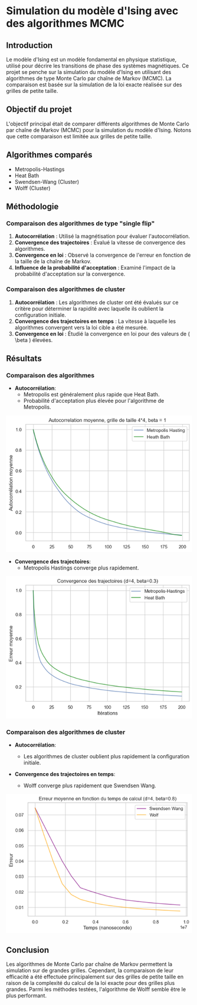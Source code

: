 # Simulation du modèle d'Ising avec des algorithmes MCMC

## Introduction

Le modèle d'Ising est un modèle fondamental en physique statistique, utilisé pour décrire les transitions de phase des systèmes magnétiques. Ce projet se penche sur la simulation du modèle d'Ising en utilisant des algorithmes de type Monte Carlo par chaîne de Markov (MCMC). La comparaison est basée sur la simulation de la loi exacte réalisée sur des grilles de petite taille.

## Objectif du projet

L'objectif principal était de comparer différents algorithmes de Monte Carlo par chaîne de Markov (MCMC) pour la simulation du modèle d'Ising. Notons que cette comparaison est limitée aux grilles de petite taille.

## Algorithmes comparés

- Metropolis-Hastings
- Heat Bath
- Swendsen-Wang (Cluster)
- Wolff (Cluster)

## Méthodologie

### Comparaison des algorithmes de type "single flip"

1. **Autocorrélation** : Utilisé la magnétisation pour évaluer l'autocorrélation.
2. **Convergence des trajectoires** : Évalué la vitesse de convergence des algorithmes.
3. **Convergence en loi** : Observé la convergence de l'erreur en fonction de la taille de la chaîne de Markov.
4. **Influence de la probabilité d'acceptation** : Examiné l'impact de la probabilité d'acceptation sur la convergence.

### Comparaison des algorithmes de cluster

1. **Autocorrélation** : Les algorithmes de cluster ont été évalués sur ce critère pour déterminer la rapidité avec laquelle ils oublient la configuration initiale.
2. **Convergence des trajectoires en temps** : La vitesse à laquelle les algorithmes convergent vers la loi cible a été mesurée.
3. **Convergence en loi** : Étudié la convergence en loi pour des valeurs de \( \beta \) élevées.

## Résultats

### Comparaison des algorithmes

- **Autocorrélation**:
  - Metropolis est généralement plus rapide que Heat Bath.
  - Probabilité d'acceptation plus élevée pour l'algorithme de Metropolis.

![Insérez votre image d'autocorrélation ici](https://raw.githubusercontent.com/Nindo16/IsingModelSimulations/main/autocorr_s_b_1.png)

- **Convergence des trajectoires**:
  - Metropolis Hastings converge plus rapidement.

![Insérez votre image de convergence des trajectoires ici](https://raw.githubusercontent.com/Nindo16/IsingModelSimulations/main/convergence_trajectoire_s_b_2.png)


### Comparaison des algorithmes de cluster

- **Autocorrélation**:
  - Les algorithmes de cluster oublient plus rapidement la configuration initiale.


- **Convergence des trajectoires en temps**:
  - Wolff converge plus rapidement que Swendsen Wang.

![Insérez votre image de convergence des trajectoires en temps de cluster ici](https://raw.githubusercontent.com/Nindo16/IsingModelSimulations/main/wf_sw_b_0_8_temps.png)


## Conclusion

Les algorithmes de Monte Carlo par chaîne de Markov permettent la simulation sur de grandes grilles. Cependant, la comparaison de leur efficacité a été effectuée principalement sur des grilles de petite taille en raison de la complexité du calcul de la loi exacte pour des grilles plus grandes. Parmi les méthodes testées, l'algorithme de Wolff semble être le plus performant.

